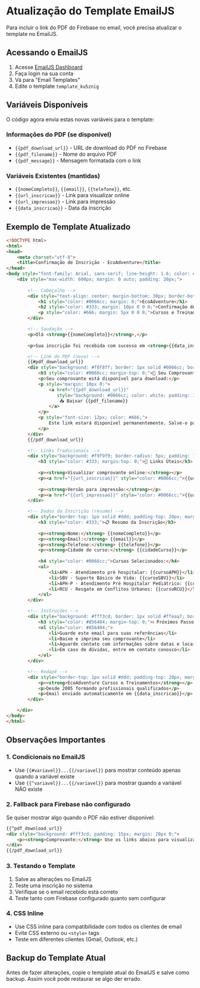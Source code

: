 # Atualização do Template EmailJS

Para incluir o link do PDF do Firebase no email, você precisa atualizar o template no EmailJS.

## Acessando o EmailJS

1. Acesse [EmailJS Dashboard](https://dashboard.emailjs.com/)
2. Faça login na sua conta
3. Vá para "Email Templates"
4. Edite o template `template_ku5znig`

## Variáveis Disponíveis

O código agora envia estas novas variáveis para o template:

### Informações do PDF (se disponível)
- `{{pdf_download_url}}` - URL de download do PDF no Firebase
- `{{pdf_filename}}` - Nome do arquivo PDF
- `{{pdf_message}}` - Mensagem formatada com o link

### Variáveis Existentes (mantidas)
- `{{nomeCompleto}}`, `{{email}}`, `{{telefone}}`, etc.
- `{{url_inscricao}}` - Link para visualizar online
- `{{url_impressao}}` - Link para impressão
- `{{data_inscricao}}` - Data da inscrição

## Exemplo de Template Atualizado

```html
<!DOCTYPE html>
<html>
<head>
    <meta charset="utf-8">
    <title>Confirmação de Inscrição - EcoAdventure</title>
</head>
<body style="font-family: Arial, sans-serif; line-height: 1.6; color: #333;">
    <div style="max-width: 600px; margin: 0 auto; padding: 20px;">
        
        <!-- Cabeçalho -->
        <div style="text-align: center; margin-bottom: 30px; border-bottom: 3px solid #0066cc; padding-bottom: 20px;">
            <h1 style="color: #0066cc; margin: 0;">EcoAdventure</h1>
            <h2 style="color: #333; margin: 10px 0 0 0;">Confirmação de Inscrição</h2>
            <p style="color: #666; margin: 5px 0 0 0;">Cursos e Treinamentos - Desde 2005</p>
        </div>

        <!-- Saudação -->
        <p>Olá <strong>{{nomeCompleto}}</strong>,</p>
        
        <p>Sua inscrição foi recebida com sucesso em <strong>{{data_inscricao}}</strong>!</p>

        <!-- Link do PDF (novo) -->
        {{#pdf_download_url}}
        <div style="background: #f0f8ff; border: 1px solid #0066cc; border-radius: 5px; padding: 15px; margin: 20px 0;">
            <h3 style="color: #0066cc; margin-top: 0;">📄 Seu Comprovante PDF</h3>
            <p>Seu comprovante está disponível para download:</p>
            <p style="margin: 10px 0;">
                <a href="{{pdf_download_url}}" 
                   style="background: #0066cc; color: white; padding: 10px 20px; text-decoration: none; border-radius: 5px; display: inline-block;">
                    📥 Baixar {{pdf_filename}}
                </a>
            </p>
            <p style="font-size: 12px; color: #666;">
                Este link estará disponível permanentemente. Salve-o para suas referências.
            </p>
        </div>
        {{/pdf_download_url}}

        <!-- Links Tradicionais -->
        <div style="background: #f9f9f9; border-radius: 5px; padding: 15px; margin: 20px 0;">
            <h3 style="color: #333; margin-top: 0;">🔗 Links Úteis</h3>
            
            <p><strong>Visualizar comprovante online:</strong></p>
            <p><a href="{{url_inscricao}}" style="color: #0066cc;">{{url_inscricao}}</a></p>
            
            <p><strong>Versão para impressão:</strong></p>
            <p><a href="{{url_impressao}}" style="color: #0066cc;">{{url_impressao}}</a></p>
        </div>

        <!-- Dados da Inscrição (resumo) -->
        <div style="border-top: 1px solid #ddd; padding-top: 20px; margin-top: 30px;">
            <h3 style="color: #333;">📋 Resumo da Inscrição</h3>
            
            <p><strong>Nome:</strong> {{nomeCompleto}}</p>
            <p><strong>Email:</strong> {{email}}</p>
            <p><strong>Telefone:</strong> {{telefone}}</p>
            <p><strong>Cidade do curso:</strong> {{cidadeCurso}}</p>
            
            <h4 style="color: #0066cc;">Cursos Selecionados:</h4>
            <ul>
                <li>APH - Atendimento pré hospitalar: {{cursoAPH}}</li>
                <li>SBV - Suporte Básico de Vida: {{cursoSBV}}</li>
                <li>APH-P - Atendimento Pré Hospitalar Pediátrico: {{cursoAPHP}}</li>
                <li>RCU - Resgate em Conflitos Urbanos: {{cursoRCU}}</li>
            </ul>
        </div>

        <!-- Instruções -->
        <div style="background: #fff3cd; border: 1px solid #ffeaa7; border-radius: 5px; padding: 15px; margin: 20px 0;">
            <h3 style="color: #856404; margin-top: 0;">ℹ️ Próximos Passos</h3>
            <ol style="color: #856404;">
                <li>Guarde este email para suas referências</li>
                <li>Baixe e imprima seu comprovante</li>
                <li>Aguarde contato com informações sobre datas e locais</li>
                <li>Em caso de dúvidas, entre em contato conosco</li>
            </ol>
        </div>

        <!-- Rodapé -->
        <div style="border-top: 1px solid #ddd; padding-top: 20px; margin-top: 30px; text-align: center; color: #666; font-size: 14px;">
            <p><strong>EcoAdventure Cursos e Treinamentos</strong></p>
            <p>Desde 2005 formando profissionais qualificados</p>
            <p>Email enviado automaticamente em {{data_inscricao}}</p>
        </div>

    </div>
</body>
</html>
```

## Observações Importantes

### 1. Condicionais no EmailJS
- Use `{{#variavel}}...{{/variavel}}` para mostrar conteúdo apenas quando a variável existe
- Use `{{^variavel}}...{{/variavel}}` para mostrar quando a variável NÃO existe

### 2. Fallback para Firebase não configurado
Se quiser mostrar algo quando o PDF não estiver disponível:

```html
{{^pdf_download_url}}
<div style="background: #fff3cd; padding: 15px; margin: 20px 0;">
    <p><strong>Comprovante:</strong> Use os links abaixo para visualizar e imprimir seu comprovante</p>
</div>
{{/pdf_download_url}}
```

### 3. Testando o Template
1. Salve as alterações no EmailJS
2. Teste uma inscrição no sistema
3. Verifique se o email recebido está correto
4. Teste tanto com Firebase configurado quanto sem configurar

### 4. CSS Inline
- Use CSS inline para compatibilidade com todos os clientes de email
- Evite CSS externo ou `<style>` tags
- Teste em diferentes clientes (Gmail, Outlook, etc.)

## Backup do Template Atual

Antes de fazer alterações, copie o template atual do EmailJS e salve como backup. Assim você pode restaurar se algo der errado.
